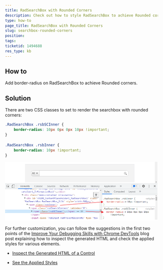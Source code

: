```yaml
---
title: RadSearchBox with Rounded Corners
description: Check out how to style RadSearchBox to achieve Rounded corners.
type: how-to
page_title: RadSearchBox with Rounded Corners
slug: searchbox-rounded-corners
position: 
tags: 
ticketid: 1494688
res_type: kb
---
```


## How to 

Add border-radius on RadSearchBox to achieve Rounded corners.

## Solution

There are two CSS classes to set to render the searchbox with rounded corners:

````CSS
.RadSearchBox .rsbSCInner {
    border-radius: 10px 0px 0px 10px !important;
}

.RadSearchBox .rsbInner {
    border-radius: 10px !important;
}
````

![RadSearchBox Rounded corners](images/searchbox-rounded-corners1.png)

For further customization, you can follow the suggestions in the first two points of the [Improve Your Debugging Skills with Chrome DevTools](https://www.telerik.com/blogs/improve-your-debugging-skills-with-chrome-devtools) blog post explaining how to inspect the generated HTML and check the applied styles for various elements. 

 - [Inspect the Generated HTML of a Control](https://www.telerik.com/blogs/improve-your-debugging-skills-with-chrome-devtools#inspect-the-generated-html-of-a-control)

 - [See the Applied Styles](https://www.telerik.com/blogs/improve-your-debugging-skills-with-chrome-devtools#see-the-applied-styles)

